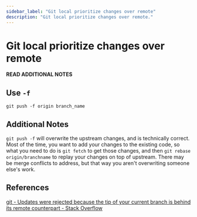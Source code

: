 ```yaml
---
sidebar_label: "Git local prioritize changes over remote"
description: "Git local prioritize changes over remote."
---
```


# Git local prioritize changes over remote

**READ ADDITIONAL NOTES**

## Use `-f`

```
git push -f origin branch_name
```

## Additional Notes

`git push -f` will overwrite the upstream changes, and is technically correct. Most of the time, you want to add your changes to the existing code, so what you need to do is `git fetch` to get those changes, and then `git rebase origin/branchname` to replay your changes on top of upstream. There may be merge conflicts to address, but that way you aren't overwriting someone else's work.

## References

[git - Updates were rejected because the tip of your current branch is behind its remote counterpart - Stack Overflow](https://stackoverflow.com/questions/39399804/updates-were-rejected-because-the-tip-of-your-current-branch-is-behind-its-remot)
